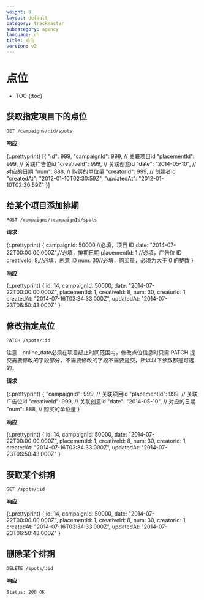 ```yaml
---
weight: 8
layout: default
category: trackmaster
subcategory: agency
language: cn
title: 点位
version: v2
---
```


# 点位

* TOC
{:toc}

## 获取指定项目下的点位

    GET /campaigns/:id/spots

**响应**

{:.prettyprint}
    [{
    "id": 999,
    "campaignId": 999, // 关联项目id
    "placementId": 999, // 关联广告位id
    "creativeId": 999, // 关联创意id
    "date": "2014-05-10", // 对应的日期
    "num": 888, // 购买的单位量
    "creatorId": 999, // 创建者id
    "createdAt": "2012-01-10T02:30:59Z",
    "updatedAt": "2012-01-10T02:30:59Z"
    }]

## 给某个项目添加排期

    POST /campaigns/:campaignId/spots

**请求**

{:.prettyprint}
    {
        campaignId: 50000,//必填，项目 ID
        date: "2014-07-22T00:00:00.000Z",//必填，排期日期
        placementId: 1,//必填，广告位 ID
        creativeId: 8,//必填，创意 ID
        num: 30//必填，购买量，必须为大于 0 的整数
    }

**响应**

{:.prettyprint}
    {
        id: 14,
        campaignId: 50000,
        date: "2014-07-22T00:00:00.000Z",
        placementId: 1,
        creativeId: 8,
        num: 30,
        creatorId: 1,
        createdAt: "2014-07-16T03:34:33.000Z",
        updatedAt: "2014-07-23T06:50:43.000Z"
    }

## 修改指定点位

    PATCH /spots/:id

注意：online_date必须在项目起止时间范围内，修改点位信息时只需 PATCH 提交需要修改的字段部分，不需要修改的字段不需要提交，所以以下参数都是可选的。

**请求**

{:.prettyprint}
    {
    "campaignId": 999, // 关联项目id
    "placementId": 999, // 关联广告位id
    "creativeId": 999, // 关联创意id
    "date": "2014-05-10", // 对应的日期
    "num": 888, // 购买的单位量
    }

**响应**

{:.prettyprint}
    {
        id: 14,
        campaignId: 50000,
        date: "2014-07-22T00:00:00.000Z",
        placementId: 1,
        creativeId: 8,
        num: 30,
        creatorId: 1,
        createdAt: "2014-07-16T03:34:33.000Z",
        updatedAt: "2014-07-23T06:50:43.000Z"
    }

## 获取某个排期

    GET /spots/:id

**响应**

{:.prettyprint}
    {
        id: 14,
        campaignId: 50000,
        date: "2014-07-22T00:00:00.000Z",
        placementId: 1,
        creativeId: 8,
        num: 30,
        creatorId: 1,
        createdAt: "2014-07-16T03:34:33.000Z",
        updatedAt: "2014-07-23T06:50:43.000Z"
    }
    
## 删除某个排期

    DELETE /spots/:id

**响应**

    Status: 200 OK 